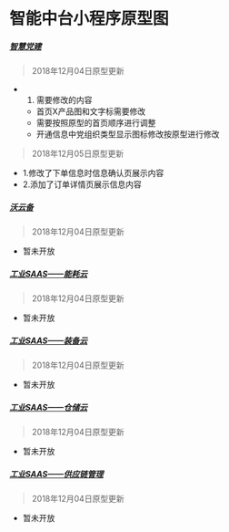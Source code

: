 # 智能中台小程序原型图

##### [智慧党建](./zhdj20181205)

> 2018年12月04日原型更新

* 1. 需要修改的内容
   -  首页X产品图和文字标需要修改
   -  需要按照原型的首页顺序进行调整
   -  开通信息中党组织类型显示图标修改按原型进行修改
  
> 2018年12月05日原型更新

* 1.修改了下单信息时信息确认页展示内容
* 2.添加了订单详情页展示信息内容




##### [沃云备]()

> 2018年12月04日原型更新

* 暂未开放



##### [工业SAAS——能耗云]()

> 2018年12月04日原型更新

* 暂未开放




##### [工业SAAS——装备云]()

> 2018年12月04日原型更新

* 暂未开放




##### [工业SAAS——仓储云]()

> 2018年12月04日原型更新

* 暂未开放


##### [工业SAAS——供应链管理]()

> 2018年12月04日原型更新

* 暂未开放